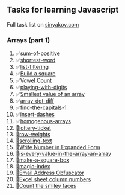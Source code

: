 ## Tasks for learning Javascript
Full task list on [sinyakov.com](sinyakov.com)
### Arrays (part 1)
1.  ✅[sum-of-positive](https://www.codewars.com/kata/sum-of-positive)
2.  ✅[shortest-word](https://www.codewars.com/kata/shortest-word)
3.  ✅[list-filtering](https://www.codewars.com/kata/list-filtering)
4.  ✅[Build a square](https://www.codewars.com/kata/59a96d71dbe3b06c0200009c)
5.  ✅[Vowel Count](https://www.codewars.com/kata/54ff3102c1bad923760001f3)
6.  ✅[playing-with-digits](https://www.codewars.com/kata/playing-with-digits)
7.  ✅[Smallest value of an array](https://www.codewars.com/kata/544a54fd18b8e06d240005c0)
8.  ✅[array-dot-diff](https://www.codewars.com/kata/array-dot-diff)
9.  ✅[find-the-capitals-1](https://www.codewars.com/kata/find-the-capitals-1)
10. ✅[insert-dashes](https://www.codewars.com/kata/insert-dashes)
11. ✅[homogenous-arrays](https://www.codewars.com/kata/homogenous-arrays)
12. 🔄[lottery-ticket](https://www.codewars.com/kata/lottery-ticket)
13. 🔄[row-weights](https://www.codewars.com/kata/row-weights)
14. 🔄[scrolling-text](https://www.codewars.com/kata/scrolling-text)
15. 🔄[Write Number in Expanded Form](https://www.codewars.com/kata/5842df8ccbd22792a4000245)
16. 🔄[is-every-value-in-the-array-an-array](https://www.codewars.com/kata/is-every-value-in-the-array-an-array)
17. 🔄[make-a-square-box](https://www.codewars.com/kata/make-a-square-box)
18. 🔄[magic-index](https://www.codewars.com/kata/magic-index)
19. 🔄[Email Address Obfuscator](https://www.codewars.com/kata/562d8d4c434582007300004e)
20. 🔄[Excel sheet column numbers](https://www.codewars.com/kata/55ee3ebff71e82a30000006a)
21. 🔄[Count the smiley faces](https://www.codewars.com/kata/583203e6eb35d7980400002a)